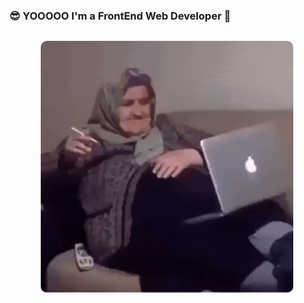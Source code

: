 ### 😎 YOOOOO I'm a FrontEnd Web Developer 🚬

<img src="https://github.com/amirmeimari/amirmeimari/blob/master/pish.gif" width="80%" style="margin: 0 auto; display: block; border-radius: 10px; margin-top: 30px" />


<!--
**amirmeimari/amirmeimari** is a ✨ _special_ ✨ repository because its `README.md` (this file) appears on your GitHub profile.

Here are some ideas to get you started:

- 🔭 I’m currently working on ...
- 🌱 I’m currently learning ...
- 👯 I’m looking to collaborate on ...
- 🤔 I’m looking for help with ...
- 💬 Ask me about ...
- 📫 How to reach me: ...
- 😄 Pronouns: ...
- ⚡ Fun fact: ...
-->

